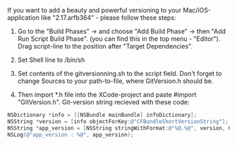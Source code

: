 If you want to add a beauty and powerful versioning to your Mac/iOS-application like "2.17.arfb364" - please follow these steps:

1. Go to the "Build Phases" -> and choose "Add Build Phase" -> then "Add Run Script Build Phase". (you can find this in the top menu - "Editor"). Drag script-line to the position after "Target Dependencies".

2. Set Shell line to /bin/sh

3. Set contents of the gitversionning.sh to the script field. Don't forget to change Sources to your path-to-file, where GitVersion.h should be.

4. Then import *.h file into the XCode-project and paste #import "GitVersion.h". Git-version string recieved with these code:

```objective-c
NSDictionary *info = [[NSBundle mainBundle] infoDictionary];
NSString *version = [info objectForKey:@"CFBundleShortVersionString"];
NSString *app_version = [NSString stringWithFormat:@"%@.%@", version, GIT_SHA_VERSION];
NSLog(@"app_version : %@", app_version);
```